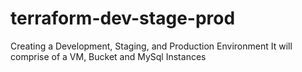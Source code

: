 # terraform-dev-stage-prod
Creating a Development, Staging, and Production Environment 
It will comprise of a VM, Bucket and MySql Instances
